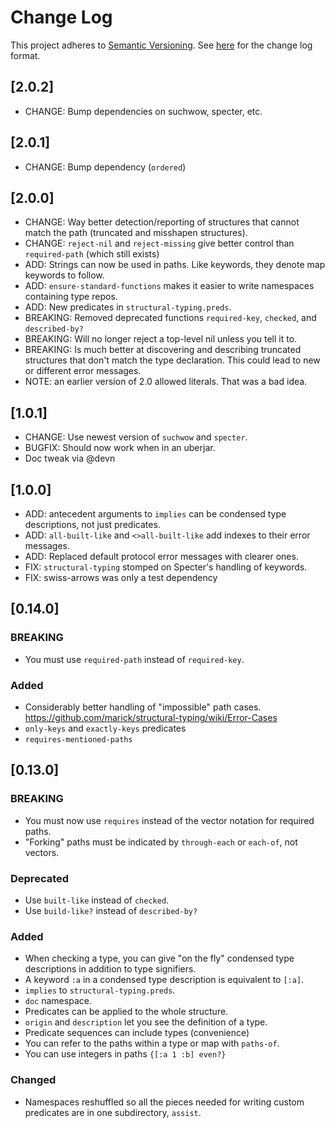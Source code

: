 # Change Log
This project adheres to [Semantic Versioning](http://semver.org/).
See [here](http://keepachangelog.com/) for the change log format.

## [2.0.2]
- CHANGE: Bump dependencies on suchwow, specter, etc.

## [2.0.1]
- CHANGE: Bump dependency (`ordered`)

## [2.0.0]
- CHANGE: Way better detection/reporting of structures that cannot match the path
  (truncated and misshapen structures).
- CHANGE: `reject-nil` and `reject-missing` give better control than `required-path`
  (which still exists)
- ADD: Strings can now be used in paths. Like keywords, they denote map keywords to follow.
- ADD: `ensure-standard-functions` makes it easier to write namespaces containing type repos.
- ADD: New predicates in `structural-typing.preds`.
- BREAKING: Removed deprecated functions `required-key`, `checked`, and `described-by?`
- BREAKING: Will no longer reject a top-level nil unless you tell it to.
- BREAKING: Is much better at discovering and describing truncated structures that
  don't match the type declaration. This could lead to new or different error messages.
- NOTE: an earlier version of 2.0 allowed literals. That was a bad idea.

## [1.0.1]
- CHANGE: Use newest version of `suchwow` and `specter`.
- BUGFIX: Should now work when in an uberjar.
- Doc tweak via @devn

## [1.0.0]

- ADD: antecedent arguments to `implies` can be condensed type descriptions, not just predicates.
- ADD: `all-built-like` and `<>all-built-like` add indexes to their error messages.
- ADD: Replaced default protocol error messages with clearer ones.
- FIX: `structural-typing` stomped on Specter's handling of keywords.
- FIX: swiss-arrows was only a test dependency

## [0.14.0]

### BREAKING

- You must use `required-path` instead of `required-key`.

### Added
- Considerably better handling of "impossible" path cases. https://github.com/marick/structural-typing/wiki/Error-Cases
- `only-keys` and `exactly-keys` predicates
- `requires-mentioned-paths`

## [0.13.0]

### BREAKING

- You must now use `requires` instead of the vector notation for required paths.
- "Forking" paths must be indicated by `through-each` or `each-of`, not vectors.

### Deprecated

- Use `built-like` instead of `checked`.
- Use `build-like?` instead of `described-by?`

### Added

- When checking a type, you can give "on the fly" condensed type descriptions in addition
  to type signifiers.
- A keyword `:a` in a condensed type description is equivalent to `[:a]`.
- `implies` to `structural-typing.preds`.
- `doc` namespace.
- Predicates can be applied to the whole structure.
- `origin` and `description` let you see the definition of a type.
- Predicate sequences can include types (convenience)
- You can refer to the paths within a type or map with `paths-of`.
- You can use integers in paths `{[:a 1 :b] even?}`

### Changed

- Namespaces reshuffled so all the pieces needed for writing custom predicates
  are in one subdirectory, `assist`.
